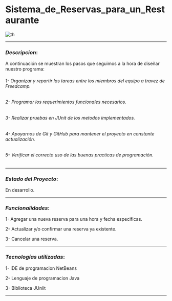 # Sistema_de_Reservas_para_un_Restaurante
![th](https://github.com/user-attachments/assets/24df7a00-b19a-40ed-ac48-0e47628049cb)
___
### *Descripcion*:
A continuación se muestran los pasos que seguimos a la hora de diseñar nuestro programa:
###### 1- Organizar y repartir las tareas entre los miembros del equipo a travez de Freedcamp.
###### 2- Programar los requerimientos funcionales necesarios.
###### 3- Realizar pruebas en JUnit de los metodos implementados.
###### 4- Apoyarnos de Git y GitHub para mantener el proyecto en constante actualización.
###### 5- Verificar el correcto uso de las buenas practicas de programación.
___
### *Estado del Proyecto*:
En desarrollo.
___
### *Funcionalidades*:

1- Agregar una nueva reserva para una hora y fecha especificas.

2- Actualizar y/o confirmar una reserva ya existente.

3- Cancelar una reserva.
___
### *Tecnologías utilizadas*:

1- IDE de programacion NetBeans

2- Lenguaje de programacion Java

3- Biblioteca JUniit 
___
###
